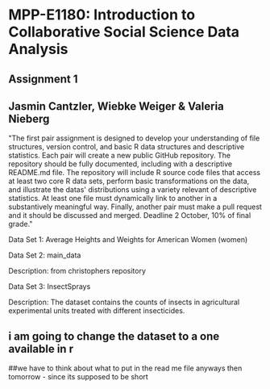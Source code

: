 # MPP-E1180: Introduction to Collaborative Social Science Data Analysis
## Assignment 1
## Jasmin Cantzler, Wiebke Weiger & Valeria Nieberg


"The first pair assignment is designed to develop your understanding of file structures, version control, and basic R data structures and descriptive statistics. Each pair will create a new public GitHub repository. The repository should be fully documented, including with a descriptive README.md file. The repository will include R source code files that access at least two core R data sets, perform basic transformations on the data, and illustrate the datas' distributions using a variety relevant of descriptive statistics. At least one file must dynamically link to another in a substantively meaningful way. Finally, another pair must make a pull request and it should be discussed and merged. Deadline 2 October, 10% of final grade."

Data Set 1: Average Heights and Weights for American Women (women)



Data Set 2: main_data

Description: from christophers repository

Data Set 3: InsectSprays

Description: The dataset contains the counts of insects in agricultural experimental units treated with different insecticides.

## i am going to change the dataset to a one available in r ##

##we have to think about what to put in the read me file anyways then tomorrow - since its supposed to be short
